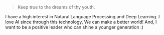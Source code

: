 > Keep true to the dreams of thy youth.

I have a high interest in Natural Language Processing and Deep Learning. I love AI since through this technology, We can make a better world! And, I want to be a positive leader who can shine a younger generation :)
